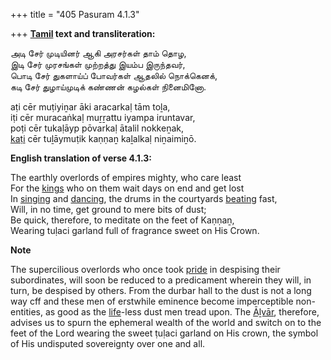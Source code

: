 +++
title = "405 Pasuram 4.1.3"

+++
**[Tamil](/definition/tamil#history "show Tamil definitions") text and transliteration:**

அடி சேர் முடியினர் ஆகி அரசர்கள் தாம் தொழ,  
இடி சேர் முரசங்கள் முற்றத்து இயம்ப இருந்தவர்,  
பொடி சேர் துகளாய்ப் போவர்கள் ஆதலில் நொக்கெனக்,  
கடி சேர் துழாய்முடிக் கண்ணன் கழல்கள் நினைமினோ.

aṭi cēr muṭiyiṉar āki aracarkaḷ tām toḻa,  
iṭi cēr muracaṅkaḷ muṟṟattu iyampa iruntavar,  
poṭi cēr tukaḷāyp pōvarkaḷ ātalil nokkeṉak,  
[kaṭi](/definition/kati#history "show kaṭi definitions") cēr tuḻāymuṭik kaṇṇaṉ kaḻalkaḷ niṉaimiṉō.

**English translation of verse 4.1.3:**

The earthly overlords of empires mighty, who care least  
For the [kings](/definition/king#history "show kings definitions") who on them wait days on end and get lost  
In [singing](/definition/singing#history "show singing definitions") and [dancing](/definition/dancing#history "show dancing definitions"), the drums in the courtyards [beating](/definition/beating#history "show beating definitions") fast,  
Will, in no time, get ground to mere bits of dust;  
Be quick, therefore, to meditate on the feet of Kaṇṇaṉ,  
Wearing tuḷaci garland full of fragrance sweet on His Crown.

**Note**

The supercilious overlords who once took [pride](/definition/pride#history "show pride definitions") in despising their subordinates, will soon be reduced to a predicament wherein they will, in turn, be despised by others. From the durbar hall to the dust is not a long way cff and these men of erstwhile eminence become imperceptible non-entities, as good as the [life](/definition/life#history "show life definitions")-less dust men tread upon. The [Āḻvār](/definition/aḻvar#vaishnavism "show Āḻvār definitions"), therefore, advises us to spurn the ephemeral wealth of the world and switch on to the feet of the Lord wearing the sweet ṭuḷaci garland on His crown, the symbol of His undisputed sovereignty over one and all.


